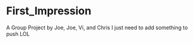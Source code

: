 # First_Impression
A Group Project by Joe, Joe, Vi, and Chris
I just need to add something to push LOL